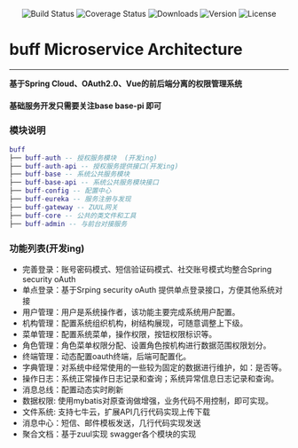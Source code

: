 <p align="center">
 <img src="https://img.shields.io/badge/Avue-1.5.4-green.svg" alt="Build Status">
  <img src="https://img.shields.io/badge/Spring%20Cloud-Finchley-orange.svg" alt="Coverage Status">
  <img src="https://img.shields.io/badge/Spring%20Boot-2.0.2-blue.svg" alt="Downloads">
  <img src="https://img.shields.io/npm/v/npm.svg" alt="Version">
  <img src="https://img.shields.io/npm/l/vue.svg" alt="License">
</p>  

# buff Microservice Architecture  
---
**基于Spring Cloud、OAuth2.0、Vue的前后端分离的权限管理系统**  
 
  
#### 基础服务开发只需要关注base base-pi 即可    
 

 ### 模块说明
``` lua
buff
├── buff-auth -- 授权服务模块  (开发ing)
├── buff-auth-api -- 授权服务提供接口(开发ing)
├── buff-base -- 系统公共服务模块
├── buff-base-api -- 系统公共服务模块接口 
├── buff-config -- 配置中心
├── buff-eureka -- 服务注册与发现
├── buff-gateway -- ZUUL网关
├── buff-core -- 公共的类文件和工具
├── buff-admin -- 与前台对接服务
```
### 功能列表(开发ing)
- 完善登录：账号密码模式、短信验证码模式、社交账号模式均整合Spring security oAuth
- 单点登录：基于Srping security oAuth 提供单点登录接口，方便其他系统对接
- 用户管理：用户是系统操作者，该功能主要完成系统用户配置。
- 机构管理：配置系统组织机构，树结构展现，可随意调整上下级。
- 菜单管理：配置系统菜单，操作权限，按钮权限标识等。
- 角色管理：角色菜单权限分配、设置角色按机构进行数据范围权限划分。
- 终端管理：动态配置oauth终端，后端可配置化。
- 字典管理：对系统中经常使用的一些较为固定的数据进行维护，如：是否等。
- 操作日志：系统正常操作日志记录和查询；系统异常信息日志记录和查询。
- 消息总线：配置动态实时刷新
- 数据权限: 使用mybatis对原查询做增强，业务代码不用控制，即可实现。
- 文件系统: 支持七牛云，扩展API几行代码实现上传下载
- 消息中心：短信、邮件模板发送，几行代码实现发送
- 聚合文档：基于zuul实现 swagger各个模块的实现
